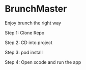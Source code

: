 # BrunchMaster
Enjoy brunch the right way 

Step 1:
Clone Repo


Step 2:
CD into project

Step 3:
pod install

Step 4:
Open xcode and run the app
